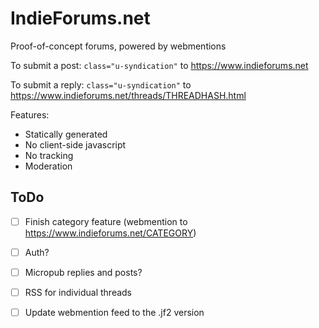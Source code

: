 # IndieForums.net

Proof-of-concept forums, powered by webmentions

To submit a post:
`class="u-syndication"` to https://www.indieforums.net

To submit a reply:
`class="u-syndication"` to https://www.indieforums.net/threads/THREADHASH.html

Features:
- Statically generated
- No client-side javascript
- No tracking
- Moderation

## ToDo
- [ ] Finish category feature (webmention to https://www.indieforums.net/CATEGORY)
- [ ] Auth?
- [ ] Micropub replies and posts?
- [ ] RSS for individual threads
- [ ] Update webmention feed to the .jf2 version

